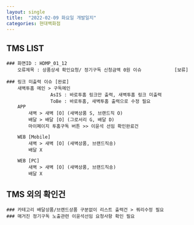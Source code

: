 ```yaml
---
layout: single
title:  "2022-02-09 화요일 개발일지"
categories: 현대백화점
---
```

## TMS LIST
    
    ### 화면ID : HDMP_01_12
        오류제목 : 상품상세 확인요청/ 정기구독 신청금액 0원 이슈            [보류]

    ### 링크 미출력 이슈 [완료]
        새벽투홈 메인 > 구독메인
                    AsIS : 바로투홈 링크만 출력, 새벽투홈 링크 미출력 
                    ToBe : 바로투홈, 새벽투홈 출력으로 수정 필요
        APP
            새벽 > 새벽 [O] (새벽상품 S, 브랜드직 O)
            배달 > 배달 [O] (그로서리 G, 배달 D)
            마이페이지 투홈구독 버튼 >> 이윤석 선임 확인완료건

        WEB [Mobile]
            새벽 > 새벽 [O] (새벽상품, 브랜드직송)
            배달 X

        WEB [PC]
            새벽 > 새벽 [O] (새벽상품, 브랜드직송)
            배달 X

## TMS 외의 확인건

    
    ### 카테고리 배달상품/브랜드상품 구분없이 리스트 출력건 > 쿼리수정 필요
    ### 매거진 정기구독 노출관련 이윤석선임 요청사항 확인 필요 
